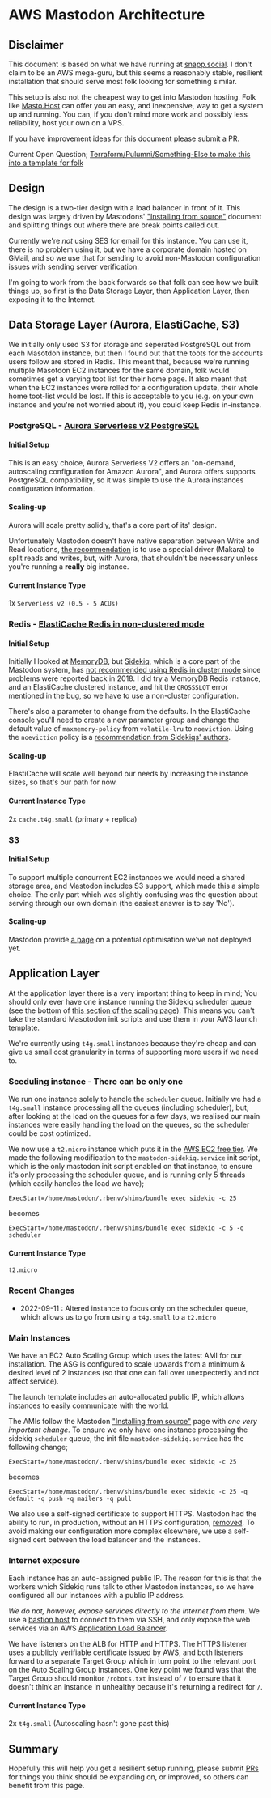 # AWS Mastodon Architecture

## Disclaimer

This document is based on what we have running at [snapp.social](https://snapp.social). 
I don't claim to be an AWS mega-guru, but this seems a reasonably stable, resilient
installation that should serve most folk looking for something similar.

This setup is also not the cheapest way to get into Mastodon hosting. Folk like 
[Masto.Host](https://masto.host/) can offer you an easy, and inexpensive, way to
get a system up and running. You can, if you don't mind more work and possibly less
reliability, host your own on a VPS.

If you have improvement ideas for this document please submit a PR.

Current Open Question; [Terraform/Pulumni/Something-Else to make this into a template for folk](https://github.com/alsutton/mastodon-aws-architecture/issues/1)

## Design

The design is a two-tier design with a load balancer in front of it. This design
was largely driven by Mastodons' ["Installing from source"](https://docs.joinmastodon.org/admin/install/)
document and splitting things out where there are break points called out.

Currently we're *not* using SES for email for this instance. You can use it, there is no
problem using it, but we have a corporate domain hosted on GMail, and so we use that for
sending to avoid non-Mastodon configuration issues with sending server verification.

I'm going to work from the back forwards so that folk can see how we built things up, so first
is the Data Storage Layer, then Application Layer, then exposing it to the Internet. 

## Data Storage Layer (Aurora, ElastiCache, S3)

We initially only used S3 for storage and seperated PostgreSQL out from each Masotdon instance, but then I found out that the
toots for the accounts users follow are stored in Redis. This meant that, because we're running multiple Masotdon EC2 
instances for the same domain, folk would sometimes get a varying toot list for their home page. It also meant
that when the EC2 instances were rolled for a configuration update, their whole home toot-list would be lost.
If this is acceptable to you (e.g. on your own instance and you're not worried about it), you could keep Redis in-instance.

### PostgreSQL - [Aurora Serverless v2 PostgreSQL](https://docs.aws.amazon.com/AmazonRDS/latest/AuroraUserGuide/aurora-serverless-v2.html) 

#### Initial Setup

This is an easy choice, Aurora Serverless V2 offers an "on-demand, autoscaling configuration for Amazon Aurora",
and Aurora offers supports PostgreSQL compatibility, so it was simple to use the Aurora instances configuration 
information.

#### Scaling-up

Aurora will scale pretty solidly, that's a core part of its' design.

Unfortunately Mastodon doesn't have native separation between Write and Read locations, 
[the recommendation](https://docs.joinmastodon.org/admin/scaling/#read-replicas) is to
use a special driver (Makara) to split reads and writes, but, with Aurora, that shouldn't
be necessary unless you're running a **really** big instance.

#### Current Instance Type

1x `Serverless v2 (0.5 - 5 ACUs)`

### Redis - [ElastiCache Redis in non-clustered mode](https://aws.amazon.com/elasticache/?nc=sn&loc=0)

#### Initial Setup

Initially I looked at [MemoryDB](https://aws.amazon.com/memorydb/), but [Sidekiq](https://sidekiq.org/), 
which is a core part of the Mastodon system, has [not recommended using Redis in cluster mode](https://github.com/mperham/sidekiq/issues/3454#issuecomment-405025735)
since problems were reported back in 2018. I did try a MemoryDB Redis instance, and an ElastiCache clustered instance, and hit 
the `CROSSSLOT` error mentioned in the bug, so we have to use a non-cluster configuration.

There's also a parameter to change from the defaults. In the ElastiCache console you'll need to create a new
parameter group and change the default value of `maxmemory-policy` from `volatile-lru` to `noeviction`. Using
the `noeviction` policy is a [recommendation from Sidekiqs' authors](https://github.com/mperham/sidekiq/wiki/Using-Redis#memory).

#### Scaling-up

ElastiCache will scale well beyond our needs by increasing the instance sizes, so that's our path for now.

#### Current Instance Type

2x `cache.t4g.small` (primary + replica)

### S3

#### Initial Setup

To support multiple concurrent EC2 instances we would need a shared storage area, and Mastodon
includes S3 support, which made this a simple choice. The only part which was slightly confusing
was the question about serving through our own domain (the easiest answer is to say 'No'). 

#### Scaling-up

Mastodon provide [a page](https://docs.joinmastodon.org/admin/optional/object-storage-proxy/) on 
a potential optimisation we've not deployed yet.

## Application Layer

At the application layer there is a very important thing to keep in mind; You should only
ever have one instance running the Sidekiq scheduler queue (see the bottom of [this
section of the scaling page](https://docs.joinmastodon.org/admin/scaling/#sidekiq)). This
means you can't take the standard Masotodon init scripts and use them in your AWS launch
template.

We're currently using `t4g.small` instances because they're cheap and can give us
small cost granularity in terms of supporting more users if we need to. 

### Sceduling instance - There can be only one

We run one instance solely to handle the `scheduler` queue. Initially we had a `t4g.small` 
instance processing all the queues (including scheduler), but, after looking at the load 
on the queues for a few days, we realised our main instances were easily handling the 
load on the queues, so the scheduler could be cost optimized. 

We now use a `t2.micro` instance which puts it in the 
[AWS EC2 free tier](https://aws.amazon.com/ec2/pricing/?loc=ft#Free_tier). We 
made the following modification to the `mastodon-sidekiq.service` init script, which
is the only mastodon init script enabled on that instance, to ensure it's only processing the
scheduler queue, and is running only 5 threads (which easily handles the load we have); 

```
ExecStart=/home/mastodon/.rbenv/shims/bundle exec sidekiq -c 25
```

becomes

```
ExecStart=/home/mastodon/.rbenv/shims/bundle exec sidekiq -c 5 -q scheduler
```

#### Current Instance Type

`t2.micro`

### Recent Changes

* 2022-09-11 : Altered instance to focus only on the scheduler queue, which allows us to go from using a `t4g.small` to a `t2.micro`

### Main Instances

We have an EC2 Auto Scaling Group which uses the latest AMI for our installation. The
ASG is configured to scale upwards from a minimum & desired level of 2 instances (so that one can 
fall over unexpectedly and not affect service).

The launch template includes an auto-allocated public IP, which allows instances
to easily communicate with the world.

The AMIs follow the Mastodon ["Installing from source"](https://docs.joinmastodon.org/admin/install/)
page with *one very important change*. To ensure we only have one instance processing
the sidekiq `scheduler` queue, the init file `mastodon-sidekiq.service` has the
following change;

```
ExecStart=/home/mastodon/.rbenv/shims/bundle exec sidekiq -c 25
```

becomes

```
ExecStart=/home/mastodon/.rbenv/shims/bundle exec sidekiq -c 25 -q default -q push -q mailers -q pull
```

We also use a self-signed certificate to support HTTPS. Mastodon had the ability to run, 
in production, without an HTTPS configuration, [removed](https://github.com/mastodon/mastodon/pull/6061).
To avoid making our configuration more complex elsewhere, we use a self-signed cert
between the load balancer and the instances.

### Internet exposure

Each instance has an auto-assigned public IP. The reason for this is that the workers which
Sidekiq runs talk to other Mastodon instances, so we have configured all our instances with 
a public IP address. 

*We do not, however, expose services directly to the internet from them*. We use a 
[bastion host](https://en.wikipedia.org/wiki/Bastion_host) to connect to them via SSH,
and only expose the web services via an AWS [Application Load Balancer](https://aws.amazon.com/elasticloadbalancing/application-load-balancer/).

We have listeners on the ALB for HTTP and HTTPS. The HTTPS listener uses a publicly verifiable certificate 
issued by AWS, and both listeners forward to a separate Target Group which in turn
point to the relevant port on the Auto Scaling Group instances. One key point we found
was that the Target Group should monitor `/robots.txt` instead of `/` to ensure that 
it doesn't think an instance in unhealthy because it's returning a redirect for `/`.

#### Current Instance Type

2x `t4g.small` (Autoscaling hasn't gone past this)

## Summary

Hopefully this will help you get a resilient setup running, please submit [PRs](https://github.com/alsutton/mastodon-aws-architecture/pulls)
for things you think should be expanding on, or improved, so others can benefit from this page.
